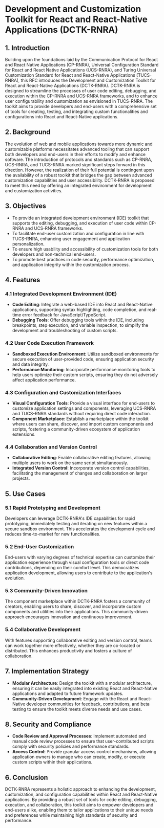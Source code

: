 # Development and Customization Toolkit for React and React-Native Applications (DCTK-RNRA)

## 1. Introduction

Building upon the foundations laid by the Communication Protocol for React and React Native Applications (CP-RNRA), Universal Configuration Standard for React and React Native Applications (UCS-RNRA), and Turing Universal Customization Standard for React and React-Native Applications (TUCS-RNRA), this RFC introduces the Development and Customization Toolkit for React and React-Native Applications (DCTK-RNRA). DCTK-RNRA is designed to streamline the processes of user code editing, debugging, and execution within the CP-RNRA and UCS-RNRA frameworks, and to enhance user configurability and customization as envisioned in TUCS-RNRA. The toolkit aims to provide developers and end-users with a comprehensive set of tools for creating, testing, and integrating custom functionalities and configurations into React and React-Native applications.

## 2. Background

The evolution of web and mobile applications towards more dynamic and customizable platforms necessitates advanced tooling that can support both developers and end-users in their efforts to modify and enhance software. The introduction of protocols and standards such as CP-RNRA, UCS-RNRA, and TUCS-RNRA marked significant steps forward in this direction. However, the realization of their full potential is contingent upon the availability of a robust toolkit that bridges the gap between advanced customization capabilities and user accessibility. DCTK-RNRA is proposed to meet this need by offering an integrated environment for development and customization activities.

## 3. Objectives

- To provide an integrated development environment (IDE) toolkit that supports the editing, debugging, and execution of user code within CP-RNRA and UCS-RNRA frameworks.
- To facilitate end-user customization and configuration in line with TUCS-RNRA, enhancing user engagement and application personalization.
- To ensure high usability and accessibility of customization tools for both developers and non-technical end-users.
- To promote best practices in code security, performance optimization, and application integrity within the customization process.

## 4. Features

### 4.1 Integrated Development Environment (IDE)

- **Code Editing**: Integrate a web-based IDE into React and React-Native applications, supporting syntax highlighting, code completion, and real-time error feedback for JavaScript/TypeScript.
- **Debugging Tools**: Offer debugging tools within the IDE, including breakpoints, step execution, and variable inspection, to simplify the development and troubleshooting of custom scripts.

### 4.2 User Code Execution Framework

- **Sandboxed Execution Environment**: Utilize sandboxed environments for secure execution of user-provided code, ensuring application security and data integrity.
- **Performance Monitoring**: Incorporate performance monitoring tools to help users optimize their custom scripts, ensuring they do not adversely affect application performance.

### 4.3 Configuration and Customization Interfaces

- **Visual Configuration Tools**: Provide a visual interface for end-users to customize application settings and components, leveraging UCS-RNRA and TUCS-RNRA standards without requiring direct code interaction.
- **Component Marketplace**: Establish a marketplace within the toolkit where users can share, discover, and import custom components and scripts, fostering a community-driven ecosystem of application extensions.

### 4.4 Collaboration and Version Control

- **Collaborative Editing**: Enable collaborative editing features, allowing multiple users to work on the same script simultaneously.
- **Integrated Version Control**: Incorporate version control capabilities, facilitating the management of changes and collaboration on larger projects.

## 5. Use Cases

### 5.1 Rapid Prototyping and Development

Developers can leverage DCTK-RNRA's IDE capabilities for rapid prototyping, immediately testing and iterating on new features within a secure sandbox environment. This accelerates the development cycle and reduces time-to-market for new functionalities.

### 5.2 End-User Customization

End-users with varying degrees of technical expertise can customize their application experience through visual configuration tools or direct code contributions, depending on their comfort level. This democratizes application development, allowing users to contribute to the application's evolution.

### 5.3 Community-Driven Innovation

The component marketplace within DCTK-RNRA fosters a community of creators, enabling users to share, discover, and incorporate custom components and utilities into their applications. This community-driven approach encourages innovation and continuous improvement.

### 5.4 Collaborative Development

With features supporting collaborative editing and version control, teams can work together more effectively, whether they are co-located or distributed. This enhances productivity and fosters a culture of collaboration.

## 7. Implementation Strategy

- **Modular Architecture**: Design the toolkit with a modular architecture, ensuring it can be easily integrated into existing React and React-Native applications and adapted to future framework updates.
- **Community-Driven Development**: Engage with the React and React-Native developer communities for feedback, contributions, and beta testing to ensure the toolkit meets diverse needs and use cases.

## 8. Security and Compliance

- **Code Review and Approval Processes**: Implement automated and manual code review processes to ensure that user-contributed scripts comply with security policies and performance standards.
- **Access Control**: Provide granular access control mechanisms, allowing application owners to manage who can create, modify, or execute custom scripts within their applications.

## 6. Conclusion

DCTK-RNRA represents a holistic approach to enhancing the development, customization, and configuration capabilities within React and React-Native applications. By providing a robust set of tools for code editing, debugging, execution, and collaboration, this toolkit aims to empower developers and end-users alike, enabling them to tailor applications to their unique needs and preferences while maintaining high standards of security and performance.